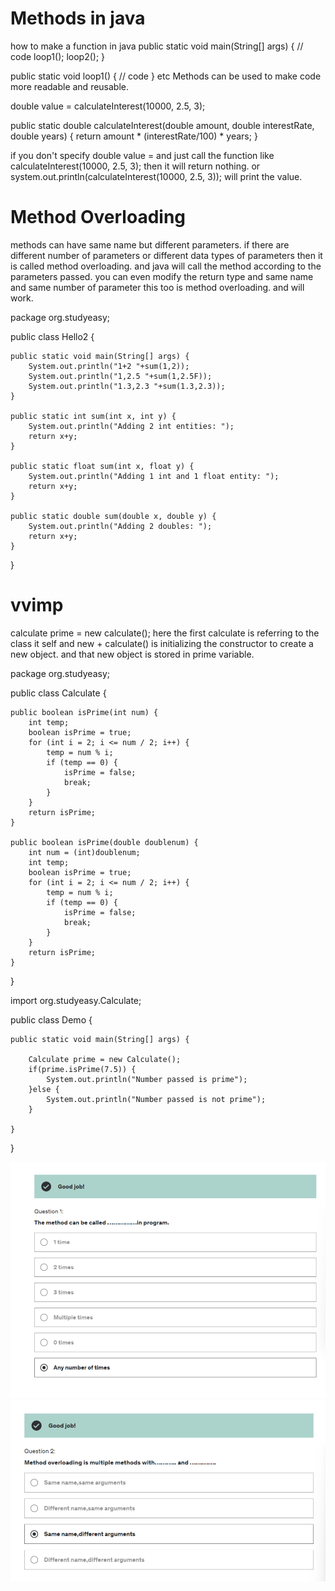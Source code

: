 # Methods in java
how to make a function in java
public static void main(String[] args) {
    // code
loop1();
loop2();
}

public static void loop1() {
    // code
}
etc
Methods can be used to make code more readable and reusable.

double value = calculateInterest(10000, 2.5, 3);

public static double calculateInterest(double amount, double interestRate, double years) {
    return amount * (interestRate/100) * years;
}

if you don't specify double value =  and just call the function like calculateInterest(10000, 2.5, 3); then it will return nothing.
or system.out.println(calculateInterest(10000, 2.5, 3)); will print the value.

# Method Overloading
methods can have same name but different parameters. if there are different number of parameters or different data types of parameters then it is called method overloading.
and java will call the method according to the parameters passed. you can even modify the return type and same name and same number of parameter this too is method overloading. and will work.

package org.studyeasy;

public class Hello2 {

	public static void main(String[] args) {
		System.out.println("1+2 "+sum(1,2));
		System.out.println("1,2.5 "+sum(1,2.5F)); 
		System.out.println("1.3,2.3 "+sum(1.3,2.3));
	}
	
	public static int sum(int x, int y) {
		System.out.println("Adding 2 int entities: ");
		return x+y;
	}
	
	public static float sum(int x, float y) {
		System.out.println("Adding 1 int and 1 float entity: ");
		return x+y;
	}
	
	public static double sum(double x, double y) {
		System.out.println("Adding 2 doubles: ");
		return x+y;
	}

}

# vvimp 
calculate prime = new calculate();
here the first calculate is referring to the class it self and new + calculate() is initializing the constructor to create a new object. and that new object is stored in prime variable.

package org.studyeasy;

public class Calculate {

	public boolean isPrime(int num) {
		int temp;
		boolean isPrime = true;
		for (int i = 2; i <= num / 2; i++) {
			temp = num % i;
			if (temp == 0) {
				isPrime = false;
				break;
			}
		}
		return isPrime;
	}
	
	public boolean isPrime(double doublenum) {
		int num = (int)doublenum;
		int temp;
		boolean isPrime = true;
		for (int i = 2; i <= num / 2; i++) {
			temp = num % i;
			if (temp == 0) {
				isPrime = false;
				break;
			}
		}
		return isPrime;
	}


}


import org.studyeasy.Calculate;

public class Demo {

	public static void main(String[] args) {
		
		Calculate prime = new Calculate();
		if(prime.isPrime(7.5)) {
			System.out.println("Number passed is prime");
		}else {
			System.out.println("Number passed is not prime");
		}

	}

}

![img.png](img.png)
![img_1.png](img_1.png)




